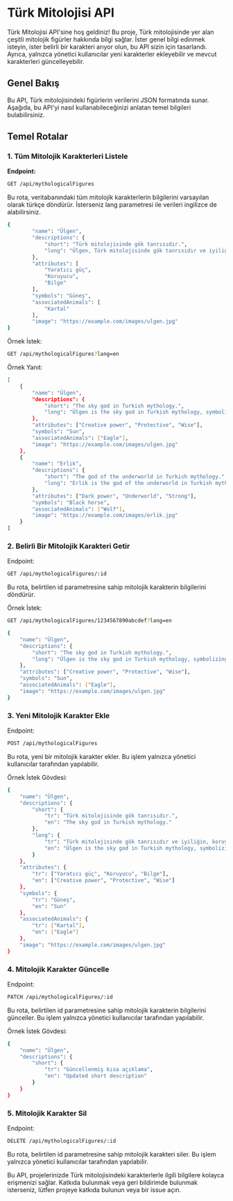 # Türk Mitolojisi API

Türk Mitolojisi API'sine hoş geldiniz! Bu proje, Türk mitolojisinde yer alan çeşitli mitolojik figürler hakkında bilgi sağlar. İster genel bilgi edinmek isteyin, ister belirli bir karakteri arıyor olun, bu API sizin için tasarlandı. Ayrıca, yalnızca yönetici kullanıcılar yeni karakterler ekleyebilir ve mevcut karakterleri güncelleyebilir.

## Genel Bakış

Bu API, Türk mitolojisindeki figürlerin verilerini JSON formatında sunar. Aşağıda, bu API'yi nasıl kullanabileceğinizi anlatan temel bilgileri bulabilirsiniz.

## Temel Rotalar

### 1. Tüm Mitolojik Karakterleri Listele

**Endpoint:**

```bash
GET /api/mythologicalFigures
```
Bu rota, veritabanındaki tüm mitolojik karakterlerin bilgilerini varsayılan olarak türkçe döndürür. İsterseniz lang parametresi ile verileri ingilizce de alabilirsiniz.
```bash
{
        "name": "Ülgen",
        "descriptions": {
            "short": "Türk mitolojisinde gök tanrısıdır.",
            "long": "Ülgen, Türk mitolojisinde gök tanrısıdır ve iyiliğin, koruyucu güçlerin simgesidir. Göğün 16. katında, Altın Dağ'da altın bir taht üzerinde oturur."
        },
        "attributes": [
            "Yaratıcı güç",
            "Koruyucu",
            "Bilge"
        ],
        "symbols": "Güneş",
        "associatedAnimals": [
            "Kartal"
        ],
        "image": "https://example.com/images/ulgen.jpg"
}

```

Örnek İstek:
```bash
GET /api/mythologicalFigures?lang=en
```
Örnek Yanıt:
```bash
[
    {
        "name": "Ülgen",
        "descriptions": {
            "short": "The sky god in Turkish mythology.",
            "long": "Ülgen is the sky god in Turkish mythology, symbolizing goodness and protective powers..."
        },
        "attributes": ["Creative power", "Protective", "Wise"],
        "symbols": "Sun",
        "associatedAnimals": ["Eagle"],
        "image": "https://example.com/images/ulgen.jpg"
    },
    {
        "name": "Erlik",
        "descriptions": {
            "short": "The god of the underworld in Turkish mythology.",
            "long": "Erlik is the god of the underworld in Turkish mythology, representing darkness and evil..."
        },
        "attributes": ["Dark power", "Underworld", "Strong"],
        "symbols": "Black horse",
        "associatedAnimals": ["Wolf"],
        "image": "https://example.com/images/erlik.jpg"
    }
]
```
### 2. Belirli Bir Mitolojik Karakteri Getir
Endpoint:
```bash
GET /api/mythologicalFigures/:id
```

Bu rota, belirtilen id parametresine sahip mitolojik karakterin bilgilerini döndürür.

Örnek İstek:
```bash
GET /api/mythologicalFigures/1234567890abcdef?lang=en
```
```bash
{
    "name": "Ülgen",
    "descriptions": {
        "short": "The sky god in Turkish mythology.",
        "long": "Ülgen is the sky god in Turkish mythology, symbolizing goodness and protective powers..."
    },
    "attributes": ["Creative power", "Protective", "Wise"],
    "symbols": "Sun",
    "associatedAnimals": ["Eagle"],
    "image": "https://example.com/images/ulgen.jpg"
}
```
### 3. Yeni Mitolojik Karakter Ekle
Endpoint:
```bash
POST /api/mythologicalFigures
```
Bu rota, yeni bir mitolojik karakter ekler. Bu işlem yalnızca yönetici kullanıcılar tarafından yapılabilir.

Örnek İstek Gövdesi:
```bash
{
    "name": "Ülgen",
    "descriptions": {
        "short": {
            "tr": "Türk mitolojisinde gök tanrısıdır.",
            "en": "The sky god in Turkish mythology."
        },
        "long": {
            "tr": "Türk mitolojisinde gök tanrısıdır ve iyiliğin, koruyucu güçlerin simgesidir...",
            "en": "Ülgen is the sky god in Turkish mythology, symbolizing goodness and protective powers..."
        }
    },
    "attributes": {
        "tr": ["Yaratıcı güç", "Koruyucu", "Bilge"],
        "en": ["Creative power", "Protective", "Wise"]
    },
    "symbols": {
        "tr": "Güneş",
        "en": "Sun"
    },
    "associatedAnimals": {
        "tr": ["Kartal"],
        "en": ["Eagle"]
    },
    "image": "https://example.com/images/ulgen.jpg"
}
```
### 4. Mitolojik Karakter Güncelle
Endpoint:
```bash
PATCH /api/mythologicalFigures/:id
```
Bu rota, belirtilen id parametresine sahip mitolojik karakterin bilgilerini günceller. Bu işlem yalnızca yönetici kullanıcılar tarafından yapılabilir.

Örnek İstek Gövdesi:
```bash
{
    "name": "Ülgen",
    "descriptions": {
        "short": {
            "tr": "Güncellenmiş kısa açıklama",
            "en": "Updated short description"
        }
    }
}
```
### 5. Mitolojik Karakter Sil
Endpoint:
```bash
DELETE /api/mythologicalFigures/:id
```
Bu rota, belirtilen id parametresine sahip mitolojik karakteri siler. Bu işlem yalnızca yönetici kullanıcılar tarafından yapılabilir.

Bu API, projelerinizde Türk mitolojisindeki karakterlerle ilgili bilgilere kolayca erişmenizi sağlar. Katkıda bulunmak veya geri bildirimde bulunmak isterseniz, lütfen projeye katkıda bulunun veya bir issue açın.

